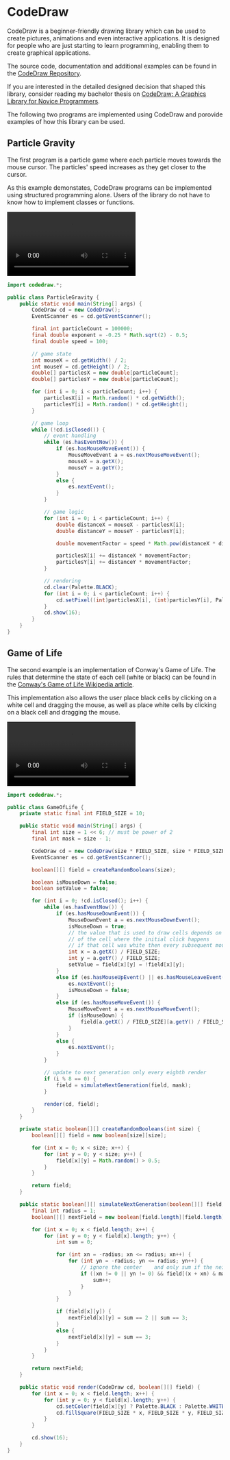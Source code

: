 # CodeDraw

CodeDraw is a beginner-friendly drawing library which can be used to create pictures, animations and even interactive applications.
It is designed for people who are just starting to learn programming, enabling them to create graphical applications.

The source code, documentation and additional examples can be found in the [CodeDraw Repository](https://github.com/Krassnig/CodeDraw).

If you are interested in the detailed designed decision that shaped this library, consider reading my bachelor thesis on
[CodeDraw: A Graphics Library for Novice Programmers](./assets/CodeDraw%20Thesis.pdf).

The following two programs are implemented using CodeDraw and porovide examples of how this library can be used.

## Particle Gravity

The first program is a particle game where each particle moves towards the mouse cursor.
The particles' speed increases as they get closer to the cursor.

As this example demonstates, CodeDraw programs can be implemented using structured programming alone.
Users of the library do not have to know how to implement classes or functions.

<video controls autoplay loop src="./particle-gravity-video.mp4"></video>

```java
import codedraw.*;

public class ParticleGravity {
	public static void main(String[] args) {
		CodeDraw cd = new CodeDraw();
		EventScanner es = cd.getEventScanner();

		final int particleCount = 100000;
		final double exponent = -0.25 * Math.sqrt(2) - 0.5;
		final double speed = 100;

		// game state
		int mouseX = cd.getWidth() / 2;
		int mouseY = cd.getHeight() / 2;
		double[] particlesX = new double[particleCount];
		double[] particlesY = new double[particleCount];

		for (int i = 0; i < particleCount; i++) {
			particlesX[i] = Math.random() * cd.getWidth();
			particlesY[i] = Math.random() * cd.getHeight();
		}

		// game loop
		while (!cd.isClosed()) {
			// event handling
			while (es.hasEventNow()) {
				if (es.hasMouseMoveEvent()) {
					MouseMoveEvent a = es.nextMouseMoveEvent();
					mouseX = a.getX();
					mouseY = a.getY();
				}
				else {
					es.nextEvent();
				}
			}

			// game logic
			for (int i = 0; i < particleCount; i++) {
				double distanceX = mouseX - particlesX[i];
				double distanceY = mouseY - particlesY[i];

				double movementFactor = speed * Math.pow(distanceX * distanceX + distanceY * distanceY, exponent);

				particlesX[i] += distanceX * movementFactor;
				particlesY[i] += distanceY * movementFactor;
			}

			// rendering
			cd.clear(Palette.BLACK);
			for (int i = 0; i < particleCount; i++) {
				cd.setPixel((int)particlesX[i], (int)particlesY[i], Palette.RED);
			}
			cd.show(16);
		}
	}
}
```

## Game of Life

The second example is an implementation of Conway's Game of Life.
The rules that determine the state of each cell (white or black) can be found in the
[Conway's Game of Life Wikipedia article](https://en.wikipedia.org/wiki/Conway%27s_Game_of_Life).

This implementation also allows the user place black cells by clicking on a white cell and dragging the mouse,
as well as place white cells by clicking on a black cell and dragging the mouse.

<video controls autoplay loop src="./game-of-life-video.mp4"></video>

```java
import codedraw.*;

public class GameOfLife {
	private static final int FIELD_SIZE = 10;

	public static void main(String[] args) {
		final int size = 1 << 6; // must be power of 2
		final int mask = size - 1;

		CodeDraw cd = new CodeDraw(size * FIELD_SIZE, size * FIELD_SIZE);
		EventScanner es = cd.getEventScanner();

		boolean[][] field = createRandomBooleans(size);

		boolean isMouseDown = false;
		boolean setValue = false;

		for (int i = 0; !cd.isClosed(); i++) {
			while (es.hasEventNow()) {
				if (es.hasMouseDownEvent()) {
					MouseDownEvent a = es.nextMouseDownEvent();
					isMouseDown = true;
					// the value that is used to draw cells depends on the state
					// of the cell where the initial click happens
					// if that cell was white then every subsequent mouse move will draw black cells.
					int x = a.getX() / FIELD_SIZE;
					int y = a.getY() / FIELD_SIZE;
					setValue = field[x][y] = !field[x][y];
				}
				else if (es.hasMouseUpEvent() || es.hasMouseLeaveEvent()) {
					es.nextEvent();
					isMouseDown = false;
				}
				else if (es.hasMouseMoveEvent()) {
					MouseMoveEvent a = es.nextMouseMoveEvent();
					if (isMouseDown) {
						field[a.getX() / FIELD_SIZE][a.getY() / FIELD_SIZE] = setValue;
					}
				}
				else {
					es.nextEvent();
				}
			}

			// update to next generation only every eighth render
			if (i % 8 == 0) {
				field = simulateNextGeneration(field, mask);
			}

			render(cd, field);
		}
	}

	private static boolean[][] createRandomBooleans(int size) {
		boolean[][] field = new boolean[size][size];

		for (int x = 0; x < size; x++) {
			for (int y = 0; y < size; y++) {
				field[x][y] = Math.random() > 0.5;
			}
		}

		return field;
	}

	public static boolean[][] simulateNextGeneration(boolean[][] field, int mask) {
		final int radius = 1;
		boolean[][] nextField = new boolean[field.length][field.length];

		for (int x = 0; x < field.length; x++) {
			for (int y = 0; y < field[x].length; y++) {
				int sum = 0;

				for (int xn = -radius; xn <= radius; xn++) {
					for (int yn = -radius; yn <= radius; yn++) {
						// ignore the center    and only sum if the neighbor is alive
						if ((xn != 0 || yn != 0) && field[(x + xn) & mask][(y + yn) & mask]) {
							sum++;
						}
					}
				}

				if (field[x][y]) {
					nextField[x][y] = sum == 2 || sum == 3;
				}
				else {
					nextField[x][y] = sum == 3;
				}
			}
		}

		return nextField;
	}

	public static void render(CodeDraw cd, boolean[][] field) {
		for (int x = 0; x < field.length; x++) {
			for (int y = 0; y < field[x].length; y++) {
				cd.setColor(field[x][y] ? Palette.BLACK : Palette.WHITE);
				cd.fillSquare(FIELD_SIZE * x, FIELD_SIZE * y, FIELD_SIZE);
			}
		}

		cd.show(16);
	}
}
```